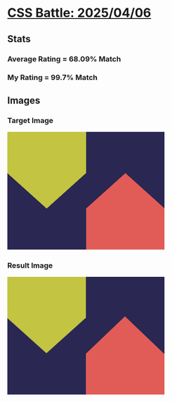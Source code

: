 # [CSS Battle: 2025/04/06](https://cssbattle.dev/play/REquL3hKgzDAib5fOsL2)

## Stats

### Average Rating = 68.09% Match

### My Rating = 99.7% Match

## Images

### Target Image

![](./images/target.png)

### Result Image

![](./images/result.png)
